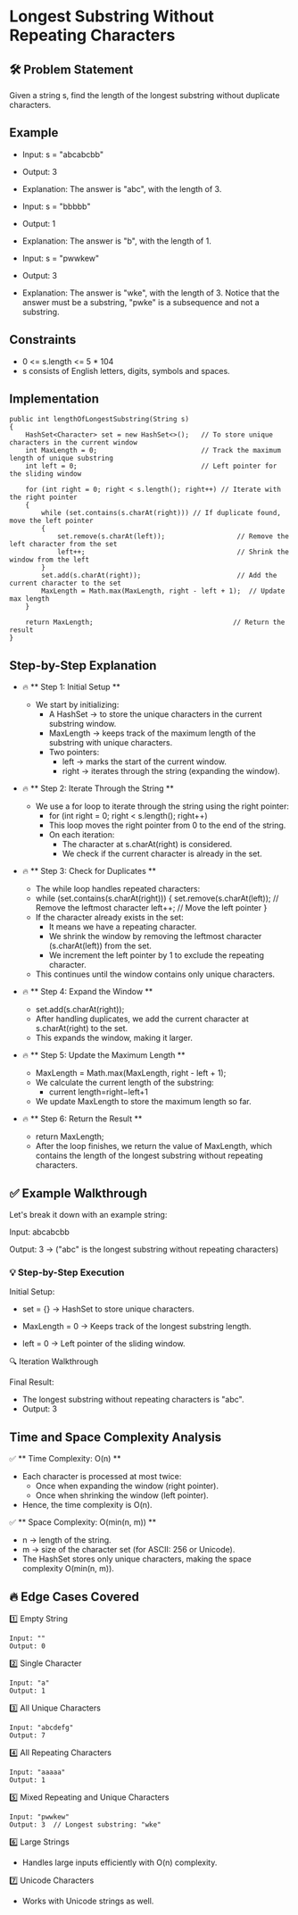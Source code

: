 # Longest Substring Without Repeating Characters

## 🛠️ Problem Statement

Given a string s, find the length of the longest substring without duplicate characters.

## Example  

- Input: s = "abcabcbb"
- Output: 3
- Explanation: The answer is "abc", with the length of 3.

- Input: s = "bbbbb"
- Output: 1
- Explanation: The answer is "b", with the length of 1.

- Input: s = "pwwkew"
- Output: 3
- Explanation: The answer is "wke", with the length of 3. Notice that the answer must be a substring, "pwke" is a subsequence and not a substring.

## Constraints

- 0 <= s.length <= 5 * 104
- s consists of English letters, digits, symbols and spaces.

## Implementation
```
public int lengthOfLongestSubstring(String s) 
{
    HashSet<Character> set = new HashSet<>();   // To store unique characters in the current window
    int MaxLength = 0;                          // Track the maximum length of unique substring
    int left = 0;                               // Left pointer for the sliding window

    for (int right = 0; right < s.length(); right++) // Iterate with the right pointer
    {   
        while (set.contains(s.charAt(right))) // If duplicate found, move the left pointer
        {          
            set.remove(s.charAt(left));                  // Remove the left character from the set
            left++;                                      // Shrink the window from the left
        }
        set.add(s.charAt(right));                        // Add the current character to the set
        MaxLength = Math.max(MaxLength, right - left + 1);  // Update max length
    }

    return MaxLength;                                   // Return the result
}
```

## Step-by-Step Explanation

- 🔥 ** Step 1: Initial Setup **
    - We start by initializing:
        - A HashSet<Character> → to store the unique characters in the current substring window.
        - MaxLength → keeps track of the maximum length of the substring with unique characters.
        - Two pointers:
            - left → marks the start of the current window.
            - right → iterates through the string (expanding the window).

- 🔥 ** Step 2: Iterate Through the String **
    - We use a for loop to iterate through the string using the right pointer:
        - for (int right = 0; right < s.length(); right++)
        - This loop moves the right pointer from 0 to the end of the string.
        - On each iteration:
            - The character at s.charAt(right) is considered.
            - We check if the current character is already in the set.
    
- 🔥 ** Step 3: Check for Duplicates **
    - The while loop handles repeated characters:
    - while (set.contains(s.charAt(right))) 
        {
            set.remove(s.charAt(left));   // Remove the leftmost character
            left++;                       // Move the left pointer
        }
    - If the character already exists in the set:
        - It means we have a repeating character.
        - We shrink the window by removing the leftmost character (s.charAt(left)) from the set.
        - We increment the left pointer by 1 to exclude the repeating character.
    - This continues until the window contains only unique characters.

- 🔥 ** Step 4: Expand the Window **
    - set.add(s.charAt(right));
    - After handling duplicates, we add the current character at s.charAt(right) to the set.
    - This expands the window, making it larger.

- 🔥 ** Step 5: Update the Maximum Length **
    - MaxLength = Math.max(MaxLength, right - left + 1);
    - We calculate the current length of the substring:
        - current length=right−left+1
    - We update MaxLength to store the maximum length so far.

- 🔥 ** Step 6: Return the Result **
    - return MaxLength;
    - After the loop finishes, we return the value of MaxLength, which contains the length of the longest substring without repeating characters.

## ✅ Example Walkthrough

Let's break it down with an example string:

Input: abcabcbb

Output: 3 → ("abc" is the longest substring without repeating characters)

### 💡 Step-by-Step Execution

Initial Setup:

- set = {} → HashSet to store unique characters.

- MaxLength = 0 → Keeps track of the longest substring length.

- left = 0 → Left pointer of the sliding window.

🔍 Iteration Walkthrough

 Final Result:

 - The longest substring without repeating characters is "abc".
 - Output: 3

## Time and Space Complexity Analysis

✅ ** Time Complexity: O(n) **
- Each character is processed at most twice:
    - Once when expanding the window (right pointer).
    - Once when shrinking the window (left pointer).
- Hence, the time complexity is O(n).

✅ ** Space Complexity: O(min(n, m)) **
- n → length of the string.
- m → size of the character set (for ASCII: 256 or Unicode).
- The HashSet stores only unique characters, making the space complexity O(min(n, m)).

## 🔥 Edge Cases Covered

1️⃣ Empty String
```
Input: ""  
Output: 0  
```

2️⃣ Single Character
```
Input: "a"  
Output: 1   
```

3️⃣ All Unique Characters
```
Input: "abcdefg"  
Output: 7
```

4️⃣ All Repeating Characters
```
Input: "aaaaa"  
Output: 1  
```

5️⃣ Mixed Repeating and Unique Characters
```
Input: "pwwkew"  
Output: 3  // Longest substring: "wke"
```

6️⃣ Large Strings
- Handles large inputs efficiently with O(n) complexity.

7️⃣ Unicode Characters
- Works with Unicode strings as well.
